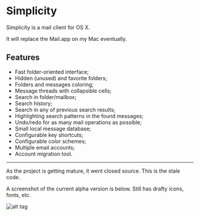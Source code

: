 Simplicity
==========

Simplicity is a mail client for OS X.

It will replace the Mail.app on my Mac eventually.

Features
--------

- Fast folder-oriented interface;
- Hidden (unused) and favorite folders;
- Folders and messages coloring;
- Message threads with collapsible cells;
- Search in folder/mailbox;
- Search history;
- Search in any of previous search results;
- Highlighting search patterns in the found messages;
- Undo/redo for as many mail operations as possible;
- Small local message database;
- Configurable key shortcuts;
- Configurable color schemes;
- Multiple email accounts;
- Account migration tool.

----------------------------------

As the project is getting mature, it went closed source. This is the stale code.

A screenshot of the current alpha version is below. Still has drafty icons, fonts, etc.

![alt tag](https://github.com/evgenybaskakov/Simplicity_public/blob/master/screenshot.png)
